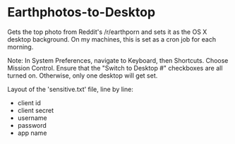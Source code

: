 # Earthphotos-to-Desktop
Gets the top photo from Reddit's /r/earthporn and sets it as the OS X desktop background.
On my machines, this is set as a cron job for each morning.

Note:
In System Preferences, navigate to Keyboard, then Shortcuts. Choose Mission Control.
Ensure that the "Switch to Desktop #" checkboxes are all turned on.
Otherwise, only one desktop will get set.

Layout of the 'sensitive.txt' file, line by line:  
- client id
- client secret
- username
- password
- app name
